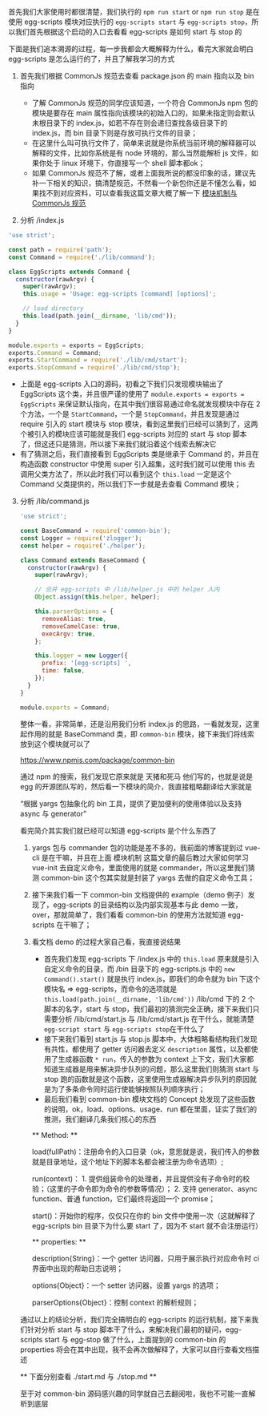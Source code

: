 首先我们大家使用时都很清楚，我们执行的 `npm run start` or `npm run stop` 是在使用 egg-scripts 模块对应执行的 `egg-scripts start` 与 `egg-scripts stop`，所以我们首先根据这个启动的入口去看看 egg-scripts 是如何 start 与 stop 的

下面是我们追本溯源的过程，每一步我都会大概解释为什么，看完大家就会明白 egg-scripts 是怎么运行的了，并且了解我学习的方式

1. 首先我们根据 CommonJs 规范去查看 package.json 的 main 指向以及 bin 指向
   * 了解 CommonJs 规范的同学应该知道，一个符合 CommonJs npm 包的模块是要存在 main 属性指向该模块的初始入口的，如果未指定则会默认未根目录下的 index.js，如若不存在则会递归查找各级目录下的 index.js，而 bin 目录下则是存放可执行文件的目录；
   * 在这里什么叫可执行文件了，简单来说就是你系统当前环境的解释器可以解释的文件，比如你系统是有 node 环境的，那么当然能解析 js 文件，如果你处于 linux 环境下，你直接写一个 shell 脚本都ok；
   * 如果 CommonJs 规范不了解，或者上面我所说的都没印象的话，建议先补一下相关的知识，搞清楚规范，不然看一个新包你还是不懂怎么看，如果找不到对应资料，可以查看我这篇文章大概了解一下 [模块机制与 CommonJs 规范](https://blog.csdn.net/yolo0927/article/details/79405181)

2. 分析 /index.js
  ```js
  'use strict';

  const path = require('path');
  const Command = require('./lib/command');

  class EggScripts extends Command {
    constructor(rawArgv) {
      super(rawArgv);
      this.usage = 'Usage: egg-scripts [command] [options]';

      // load directory
      this.load(path.join(__dirname, 'lib/cmd'));
    }
  }

  module.exports = exports = EggScripts;
  exports.Command = Command;
  exports.StartCommand = require('./lib/cmd/start');
  exports.StopCommand = require('./lib/cmd/stop');
  ```

  * 上面是 egg-scripts 入口的源码，初看之下我们只发现模块输出了 EggScripts 这个类，并且很严谨的使用了 `module.exports = exports = EggScripts` 来保证默认指向，在其中我们很容易通过命名就发现模块中存在 2 个方法，一个是 `StartCommand`，一个是 `StopCommand`，并且发现是通过 require 引入的 start 模块与 stop 模块，看到这里我们已经可以猜到了，这两个被引入的模块应该可能就是我们 egg-scripts 对应的 start 与 stop 脚本了，但这还只是猜测，所以接下来我们就沿着这个线索去解决它
  * 有了猜测之后，我们直接看到 EggScripts 类是继承于 Command 的，并且在构造函数 constructor 中使用 super 引入超集，这时我们就可以使用 this 去调用父类方法了，所以此时我们可以看到这个 `this.load` 一定是这个 Command 父类提供的，所以我们下一步就是去查看 Command 模块；

 3. 分析 /lib/command.js
    ```js
    'use strict';

    const BaseCommand = require('common-bin');
    const Logger = require('zlogger');
    const helper = require('./helper');

    class Command extends BaseCommand {
      constructor(rawArgv) {
        super(rawArgv);

        // 合并 egg-scripts 中 /lib/helper.js 中的 helper 入内
        Object.assign(this.helper, helper);

        this.parserOptions = {
          removeAlias: true,
          removeCamelCase: true,
          execArgv: true,
        };

        this.logger = new Logger({
          prefix: '[egg-scripts] ',
          time: false,
        });
      }
    }

    module.exports = Command;
    ```

    整体一看，非常简单，还是沿用我们分析 index.js 的思路，一看就发现，这里起作用的就是 BaseCommand 类，即 `common-bin` 模块，接下来我们将线索放到这个模块就可以了

    https://www.npmjs.com/package/common-bin

    通过 npm 的搜索，我们发现它原来就是 天猪和死马 他们写的，也就是说是 egg 的开源团队写的，然后看一下模块的简介，我直接粗略翻译给大家就是

    “根据 yargs 包抽象化的 bin 工具，提供了更加便利的使用体验以及支持 async 与 generator”

    看完简介其实我们就已经可以知道 egg-scripts 是个什么东西了
      1. yargs 包与 commander 包的功能是差不多的，我前面的博客提到过 vue-cli 是在干嘛，并且在上面 模块机制 这篇文章的最后教过大家如何学习 vue-init 去自定义命令，里面使用的就是 commander，所以这里我们猜测 common-bin 这个包其实就是封装了 yargs 去做的自定义命令工具；
      2. 接下来我们看一下 common-bin 文档提供的 example（demo 例子）发现了，egg-scripts 的目录结构以及内部实现基本与此 demo 一致，over，那就简单了，我们看看 common-bin 的使用方法就知道 egg-scripts 在干嘛了；
      3. 看文档 demo 的过程大家自己看，我直接说结果
          * 首先我们发现 egg-scripts 下 /index.js 中的 `this.load` 原来就是引入自定义命令的目录，而 /bin 目录下的 egg-scripts.js 中的 `new Command().start()` 就是执行 index.js，即我们的命令就为 bin 下这个模块名 => egg-scripts，而命令的选项就是 `this.load(path.join(__dirname, 'lib/cmd'))` /lib/cmd 下的 2 个脚本的名字，start 与 stop，我们最初的猜测完全正确，接下来我们只需要分析 /lib/cmd/start.js 与 /lib/cmd/start.js 在干什么，就能清楚 `egg-script start` 与 `egg-scripts stop`在干什么了
          * 接下来我们看到 start.js 与 stop.js 脚本中，大体粗略看结构我们发现有共性，都使用了 getter 访问器去定义 `description` 属性，以及都使用了生成器函数 `* run`，传入的参数为 context 上下文，我们大家都知道生成器是用来解决异步队列的问题，那么这里我们则猜测 start 与 stop 跑的函数就是这个函数，这里使用生成器解决异步队列的原因就是为了多条命令同时运行使能够按照队列顺序执行；
          * 最后我们看到 common-bin 模块文档的 Concept 处发现了这些函数的说明，ok，load、options、usage、run 都在里面，证实了我们的推测，我们翻译几条我们核心的东西

          ** Method: **

          load(fullPath)：注册命令的入口目录（ok，意思就是说，我们传入的参数就是目录地址，这个地址下的脚本名都会被注册为命令选项）;

          run(context)：
              1. 提供组装命令的处理者，并且提供没有子命令时的校验；（这里的子命令即为命令的参数等情况）；
              2. 支持 generator、async function、普通 function，它们最终将返回一个 promise；

          start()：开始你的程序，仅仅只在你的 bin 文件中使用一次（这就解释了 egg-scripts bin 目录下为什么要 start 了，因为不 start 就不会注册运行）

          ** properties: **

          description{String}：一个 getter 访问器，只用于展示执行对应命令时 ci 界面中出现的帮助日志说明；

          options{Object}：一个 setter 访问器，设置 yargs 的选项；

          parserOptions{Object}：控制 context 的解析规则；

    通过以上的结论分析，我们完全搞明白的 egg-scripts 的运行机制，接下来我们针对分析 start 与 stop 脚本干了什么，来解决我们最初的疑问，egg-scripts start 与 egg-stop 做了什么，上面提到的 common-bin 的 properties 将会在其中出现，我不会再次做解释了，大家可以自行查看文档描述

    ** 下面分别查看 ./start.md 与 ./stop.md **

    至于对 common-bin 源码感兴趣的同学就自己去翻阅啦，我也不可能一直解析到底层
